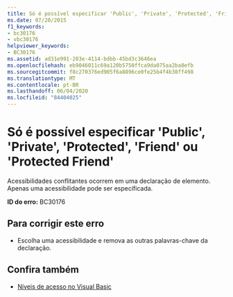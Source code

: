 ```yaml
---
title: Só é possível especificar 'Public', 'Private', 'Protected', 'Friend' ou 'Protected Friend'
ms.date: 07/20/2015
f1_keywords:
- bc30176
- vbc30176
helpviewer_keywords:
- BC30176
ms.assetid: ad31e991-203e-4114-bdbb-45bd3c3646ea
ms.openlocfilehash: eb9046011c69a120b5750ffca9da075aa2ba8efb
ms.sourcegitcommit: f8c270376ed905f6a8896ce0fe25b4f4b38ff498
ms.translationtype: MT
ms.contentlocale: pt-BR
ms.lasthandoff: 06/04/2020
ms.locfileid: "84404025"
---
```

# <a name="only-one-of-public-private-protected-friend-or-protected-friend-can-be-specified"></a>Só é possível especificar 'Public', 'Private', 'Protected', 'Friend' ou 'Protected Friend'
Acessibilidades conflitantes ocorrem em uma declaração de elemento. Apenas uma acessibilidade pode ser especificada.  
  
 **ID do erro:** BC30176  
  
## <a name="to-correct-this-error"></a>Para corrigir este erro  
  
- Escolha uma acessibilidade e remova as outras palavras-chave da declaração.  
  
## <a name="see-also"></a>Confira também

- [Níveis de acesso no Visual Basic](../programming-guide/language-features/declared-elements/access-levels.md)
